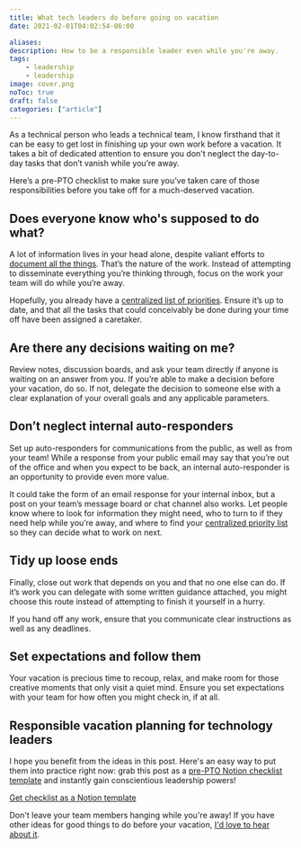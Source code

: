 ```yaml
---
title: What tech leaders do before going on vacation
date: 2021-02-01T04:02:54-06:00

aliases:
description: How to be a responsible leader even while you're away.
tags:
    - leadership
    - leadership
image: cover.png
noToc: true
draft: false
categories: ["article"]
---
```


As a technical person who leads a technical team, I know firsthand that it can be easy to get lost in finishing up your own work before a vacation. It takes a bit of dedicated attention to ensure you don't neglect the day-to-day tasks that don’t vanish while you’re away.

Here’s a pre-PTO checklist to make sure you’ve taken care of those responsibilities before you take off for a much-deserved vacation.

## Does everyone know who's supposed to do what?

A lot of information lives in your head alone, despite valiant efforts to [document all the things](/blog/how-to-write-good-documentation/). That’s the nature of the work. Instead of attempting to disseminate everything you’re thinking through, focus on the work your team will do while you’re away.

Hopefully, you already have a [centralized list of priorities](/blog/priority/). Ensure it’s up to date, and that all the tasks that could conceivably be done during your time off have been assigned a caretaker.

## Are there any decisions waiting on me?

Review notes, discussion boards, and ask your team directly if anyone is waiting on an answer from you. If you’re able to make a decision before your vacation, do so. If not, delegate the decision to someone else with a clear explanation of your overall goals and any applicable parameters.

## Don’t neglect internal auto-responders

Set up auto-responders for communications from the public, as well as from your team! While a response from your public email may say that you’re out of the office and when you expect to be back, an internal auto-responder is an opportunity to provide even more value.

It could take the form of an email response for your internal inbox, but a post on your team’s message board or chat channel also works. Let people know where to look for information they might need, who to turn to if they need help while you’re away, and where to find your [centralized priority list](/blog/priority/) so they can decide what to work on next.

## Tidy up loose ends

Finally, close out work that depends on you and that no one else can do. If it’s work you can delegate with some written guidance attached, you might choose this route instead of attempting to finish it yourself in a hurry.

If you hand off any work, ensure that you communicate clear instructions as well as any deadlines.

## Set expectations and follow them

Your vacation is precious time to recoup, relax, and make room for those creative moments that only visit a quiet mind. Ensure you set expectations with your team for how often you might check in, if at all.

## Responsible vacation planning for technology leaders

I hope you benefit from the ideas in this post. Here's an easy way to put them into practice right now: grab this post as a [pre-PTO Notion checklist template](https://gum.co/pre-pto) and instantly gain conscientious leadership powers!

<script src="https://gumroad.com/js/gumroad.js"></script>
<a class="gumroad-button" href="https://gum.co/IVxBm?wanted=true" target="_blank">Get checklist as a Notion template</a>

Don't leave your team members hanging while you're away! If you have other ideas for good things to do before your vacation, [I'd love to hear about it](/contact).
